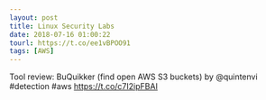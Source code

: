 ```yaml
---
layout: post
title: Linux Security Labs
date: 2018-07-16 01:00:22
tourl: https://t.co/ee1vBPOO91
tags: [AWS]
---
```

Tool review: BuQuikker (find open AWS S3 buckets) by @quintenvi #detection #aws https://t.co/c7I2ipFBAI
